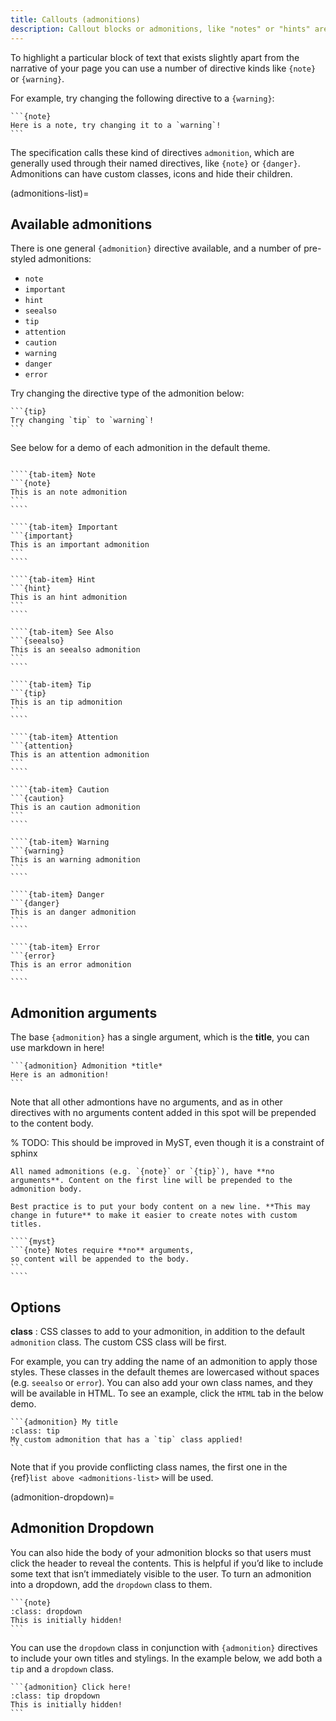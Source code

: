 ```yaml
---
title: Callouts (admonitions)
description: Callout blocks or admonitions, like "notes" or "hints" are outlined or shaded areas of a document to bring attention to particular information.
---
```


To highlight a particular block of text that exists slightly apart from the narrative of your page you can use a number of directive kinds like `{note}` or `{warning}`.

For example, try changing the following directive to a `{warning}`:

````{myst}
```{note}
Here is a note, try changing it to a `warning`!
```
````

The specification calls these kind of directives `admonition`, which are generally used through their named directives, like `{note}` or `{danger}`. Admonitions can have custom classes, icons and hide their children.

(admonitions-list)=

## Available admonitions

There is one general `{admonition}` directive available, and a number of pre-styled admonitions:

- `note`
- `important`
- `hint`
- `seealso`
- `tip`
- `attention`
- `caution`
- `warning`
- `danger`
- `error`

Try changing the directive type of the admonition below:

````{myst}
```{tip}
Try changing `tip` to `warning`!
```
````

See below for a demo of each admonition in the default theme.

`````{tab-set}

````{tab-item} Note
```{note}
This is an note admonition
```
````

````{tab-item} Important
```{important}
This is an important admonition
```
````

````{tab-item} Hint
```{hint}
This is an hint admonition
```
````

````{tab-item} See Also
```{seealso}
This is an seealso admonition
```
````

````{tab-item} Tip
```{tip}
This is an tip admonition
```
````

````{tab-item} Attention
```{attention}
This is an attention admonition
```
````

````{tab-item} Caution
```{caution}
This is an caution admonition
```
````

````{tab-item} Warning
```{warning}
This is an warning admonition
```
````

````{tab-item} Danger
```{danger}
This is an danger admonition
```
````

````{tab-item} Error
```{error}
This is an error admonition
```
````

`````

## Admonition arguments

The base `{admonition}` has a single argument, which is the **title**, you can use markdown in here!

````{myst}
```{admonition} Admonition *title*
Here is an admonition!
```
````

Note that all other admontions have no arguments, and as in other directives with no arguments content added in this spot will be prepended to the content body.

% TODO: This should be improved in MyST, even though it is a constraint of sphinx

`````{danger}
All named admonitions (e.g. `{note}` or `{tip}`), have **no arguments**. Content on the first line will be prepended to the admonition body.

Best practice is to put your body content on a new line. **This may change in future** to make it easier to create notes with custom titles.

````{myst}
```{note} Notes require **no** arguments,
so content will be appended to the body.
```
````
`````

## Options

**class**
: CSS classes to add to your admonition, in addition to the default `admonition` class. The custom CSS class will be first.

For example, you can try adding the name of an admonition to apply those styles.
These classes in the default themes are lowercased without spaces (e.g. `seealso` or `error`).
You can also add your own class names, and they will be available in HTML.
To see an example, click the `HTML` tab in the below demo.

````{myst}
```{admonition} My title
:class: tip
My custom admonition that has a `tip` class applied!
```
````

Note that if you provide conflicting class names, the first one in the {ref}`list above <admonitions-list>` will be used.

(admonition-dropdown)=

## Admonition Dropdown

You can also hide the body of your admonition blocks so that users must click the header to reveal the contents. This is helpful if you’d like to include some text that isn’t immediately visible to the user. To turn an admonition into a dropdown, add the `dropdown` class to them.

````{myst}
```{note}
:class: dropdown
This is initially hidden!
```
````

You can use the `dropdown` class in conjunction with `{admonition}` directives to include your own titles and stylings. In the example below, we add both a `tip` and a `dropdown` class.

````{myst}
```{admonition} Click here!
:class: tip dropdown
This is initially hidden!
```
````
